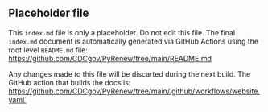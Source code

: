 ## Placeholder file

This `index.md` file is only a placeholder. Do not edit this file. The final `index.md` document is automatically generated via GitHub Actions using the root level `README.md` file: https://github.com/CDCgov/PyRenew/tree/main/README.md

Any changes made to this file will be discarted during the next build. The GitHub action that builds the docs is: https://github.com/CDCgov/PyRenew/tree/main/.github/workflows/website.yaml`
